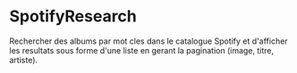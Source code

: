 # SpotifyResearch
Rechercher des albums par mot cles dans le catalogue Spotify et d'afficher les resultats sous forme d'une liste en gerant la pagination (image, titre, artiste).
